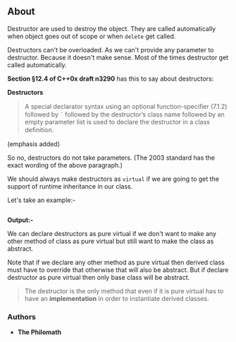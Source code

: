 ## About
Destructor are used to destroy the object. They are called automatically when object goes out of scope or when `delete` get called.

Destructors can't be overloaded. As we can't provide any parameter to destructor. Because it doesn't make sense. Most of the times destructor get called automatically.

**Section §12.4 of C++0x draft n3290** has this to say about destructors:

**Destructors**

>A special declarator syntax using an optional function-speciﬁer (7.1.2) followed by ˜ followed by the destructor’s class name followed by an empty parameter list is used to declare the destructor in a class deﬁnition.

(emphasis added)

So no, destructors do not take parameters. (The 2003 standard has the exact wording of the above paragraph.)

We should always make destructors as `virtual` if we are going to get the support of runtime inheritance in our class.

Let's take an example:-
```cpp

```

**Output:-**

We can declare destructors as pure virtual if we don't want to make any other method of class as pure virtual but still want to make the class as abstract.

Note that if we declare any other method as pure virtual then derived class must have to override that otherwise that will also be abstract. But if declare destructor as pure virtual then only base class will be abstract.

>The destructor is the only method that even if it is pure virtual has to have an **implementation** in order to instantiate derived classes.

### Authors

* **The Philomath**
